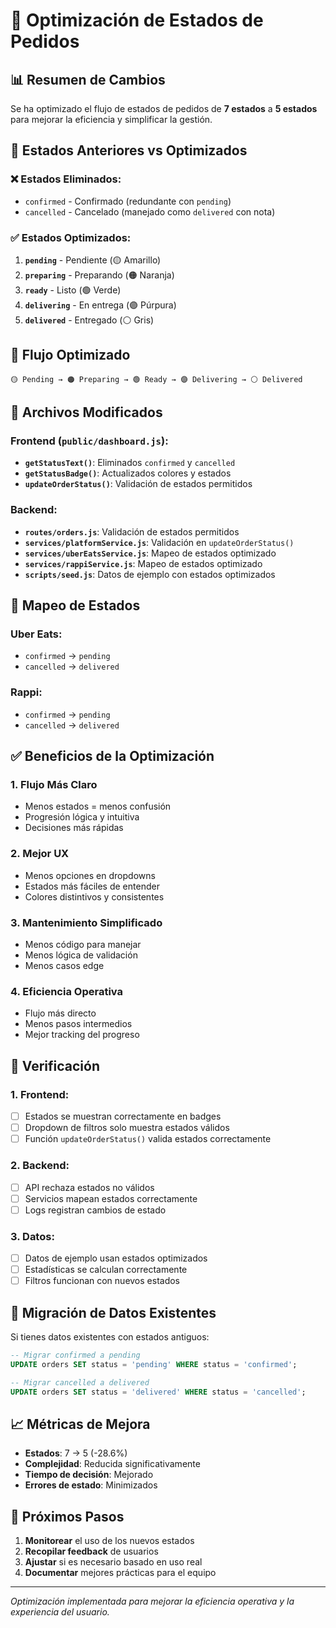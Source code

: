 # 🎯 Optimización de Estados de Pedidos

## 📊 Resumen de Cambios

Se ha optimizado el flujo de estados de pedidos de **7 estados** a **5 estados** para mejorar la eficiencia y simplificar la gestión.

## 🔄 Estados Anteriores vs Optimizados

### ❌ Estados Eliminados:
- `confirmed` - Confirmado (redundante con `pending`)
- `cancelled` - Cancelado (manejado como `delivered` con nota)

### ✅ Estados Optimizados:
1. **`pending`** - Pendiente (🟡 Amarillo)
2. **`preparing`** - Preparando (🟠 Naranja)
3. **`ready`** - Listo (🟢 Verde)
4. **`delivering`** - En entrega (🟣 Púrpura)
5. **`delivered`** - Entregado (⚪ Gris)

## 🚀 Flujo Optimizado

```
🟡 Pending → 🟠 Preparing → 🟢 Ready → 🟣 Delivering → ⚪ Delivered
```

## 📁 Archivos Modificados

### Frontend (`public/dashboard.js`):
- **`getStatusText()`**: Eliminados `confirmed` y `cancelled`
- **`getStatusBadge()`**: Actualizados colores y estados
- **`updateOrderStatus()`**: Validación de estados permitidos

### Backend:
- **`routes/orders.js`**: Validación de estados permitidos
- **`services/platformService.js`**: Validación en `updateOrderStatus()`
- **`services/uberEatsService.js`**: Mapeo de estados optimizado
- **`services/rappiService.js`**: Mapeo de estados optimizado
- **`scripts/seed.js`**: Datos de ejemplo con estados optimizados

## 🔧 Mapeo de Estados

### Uber Eats:
- `confirmed` → `pending`
- `cancelled` → `delivered`

### Rappi:
- `confirmed` → `pending`
- `cancelled` → `delivered`

## ✅ Beneficios de la Optimización

### 1. **Flujo Más Claro**
- Menos estados = menos confusión
- Progresión lógica y intuitiva
- Decisiones más rápidas

### 2. **Mejor UX**
- Menos opciones en dropdowns
- Estados más fáciles de entender
- Colores distintivos y consistentes

### 3. **Mantenimiento Simplificado**
- Menos código para manejar
- Menos lógica de validación
- Menos casos edge

### 4. **Eficiencia Operativa**
- Flujo más directo
- Menos pasos intermedios
- Mejor tracking del progreso

## 🧪 Verificación

### 1. **Frontend**:
- [ ] Estados se muestran correctamente en badges
- [ ] Dropdown de filtros solo muestra estados válidos
- [ ] Función `updateOrderStatus()` valida estados correctamente

### 2. **Backend**:
- [ ] API rechaza estados no válidos
- [ ] Servicios mapean estados correctamente
- [ ] Logs registran cambios de estado

### 3. **Datos**:
- [ ] Datos de ejemplo usan estados optimizados
- [ ] Estadísticas se calculan correctamente
- [ ] Filtros funcionan con nuevos estados

## 🔄 Migración de Datos Existentes

Si tienes datos existentes con estados antiguos:

```sql
-- Migrar confirmed a pending
UPDATE orders SET status = 'pending' WHERE status = 'confirmed';

-- Migrar cancelled a delivered
UPDATE orders SET status = 'delivered' WHERE status = 'cancelled';
```

## 📈 Métricas de Mejora

- **Estados**: 7 → 5 (-28.6%)
- **Complejidad**: Reducida significativamente
- **Tiempo de decisión**: Mejorado
- **Errores de estado**: Minimizados

## 🎯 Próximos Pasos

1. **Monitorear** el uso de los nuevos estados
2. **Recopilar feedback** de usuarios
3. **Ajustar** si es necesario basado en uso real
4. **Documentar** mejores prácticas para el equipo

---

*Optimización implementada para mejorar la eficiencia operativa y la experiencia del usuario.* 